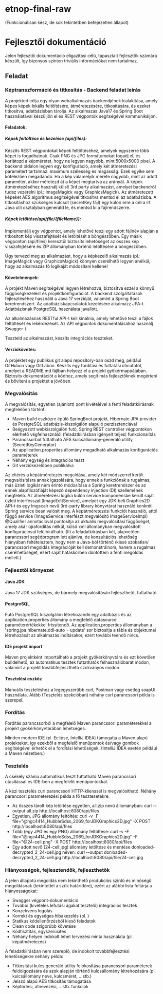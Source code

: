 # etnop-final-raw
(Funkcionálisan kész, de sok tekintetben befejezetlen állapot)

# Fejlesztői dokumentáció
Jelen fejlesztői dokumentáció eligazítási célú, tapasztalt fejlesztők számára készült, így bizonyos szinten triviális információkat nem tartalmaz.  

## Feladat

### Képtranszformáció és titkosítás - Backend feladat leírás

A projekted célja egy olyan webalkalmazás backendjének kialakítása, amely képes képek lokális feltöltésére, átméretezésére, titkosítására, és ezeket titkosítva, adatbázisban tárolja. Az alkalmazás Java17 és Spring Boot használatával készüljön el és REST végpontok segítségével kommunikáljon.

#### Feladatok:

##### Képek feltöltése és kezelése (api/files):
Készíts REST végpontokat képek feltöltéséhez, amelyek egyszerre több képet is fogadhatnak.
Csak PNG és JPG formátumokat fogadj el, és korlátozd a képméretet, hogy ne legyen nagyobb, mint 5000x5000 pixel.
A backend oldalon legyen egy konfiguráció, amely két átméretezési paramétert tartalmaz: maximum szélesség és magasság. Ezek egyike sem kötelezően megadandó. Ha a kép valamelyik mérete nagyobb, mint az adott paraméter, akkor méretezd át a képet megtartva az arányát. A képek átméretezéséhez használj külső 3rd party alkalmazást, amelyet backendről tudsz vezérelni (pl.: ImageMagick vagy GraphicsMagick). Az átméretezett képeket AES algoritmus segítségével titkosítva mentsd el az adatbázisba. A titkosításhoz szükséges kulcsot (secretKey fájl) egy külön erre a célra írt Java util osztályban generáld le, és mentsd ki a fájlrendszerre.

##### Képek letöltése(api/file/{fileName}):
Implementálj egy végpontot, amely lehetővé teszi egy adott fájlnév alapján a titkosított kép visszafejtését és letöltését a böngészőben.
Egy másik végponton (api/files) keresztül biztosíts lehetőséget az összes kép visszafejtésére és ZIP állományban történő letöltésére a böngészőben.

Úgy tervezd meg az alkalmazást, hogy a képkezelő alkalmazás (pl.: ImageMagick vagy GraphicsMagick) könnyen cserélhető legyen anélkül, hogy az alkalmazás fő logikáját módosítani kellene!

#### Követelmények:
A projekt Maven segítségével legyen létrehozva, biztosítva ezzel a könnyű függőségkezelést és projektkonfigurációt. A backend szolgáltatások fejlesztéséhez használd a Java 17 verzióját, valamint a Spring Boot keretrendszert. Az adatbáziskapcsolatok kezelésére alkalmazz JPA-t. Adatbázisnak PostgreSQL használata javallott.

Az alkalmazásnak RESTful API-t kell kínálnia, amely lehetővé teszi a fájlok feltöltését és lekérdezését. Az API végpontok dokumentálásához használj Swagger-t.

Teszteld az alkalmazást, készíts integrációs teszteket.

#### Verziókövetés:
A projektet egy publikus git alapú repository-ban oszd meg, például GitHubon vagy GitLabon.
Készíts egy fordítási és futtatási útmutatót, amelyet a README.md fájlban helyezz el a projekt gyökérmappájában. Biztosíts dokumentációt a kódhoz, amely segít más fejlesztőknek megérteni és bővíteni a projektet a jövőben.


### Megvalósítás
A megvalósítás, egyetlen (ajánlott) pont kivételével a fenti feladatkiírásnak megfelelően történt:
* Maven build eszközre épülő SpringBoot projekt, Hibernate JPA provider és PostgreSQL adatbázis-kiszolgálón alapuló perzisztenciával
* Beágyazott webkiszolgálón futó, Spring REST controller végpontokon elérhető végfelhasználói (feladatkiírásban igényelt teljes) funkcionalitás
* Parancssorból futtatható AES kulcsállomány-generáló utility (SecretKeyGenerator)
* Az application.properties állomány megadható alkalmazás konfigurációs paraméterek
* Néhány egység és integrációs teszt
* Git verziókezelőben publikálva

Az eltérés a képátméretezés megoldása, amely két módszerrel került megvalósításra annak igazolására, hogy ennek a funkciónak a rugalmas, más üzleti logikát nem érintő módosítása a Spring keretrendszer és az ennek alapfilozófiáját képező dependency injection (DI) szellemének megfelelő.
Az átméretezési logika külön service komponensbe került saját üzleti interfésszal (ImageEditService), amelyet egy JDK-beli Graphics2D API-t és egy Imgscalr nevű 3rd-party library könyvtárat használó konkrét Spring service bean valósít meg. A képátméretezési funkciót használó, attól függő service (ImageService interfészt megvalósító ImageServiceImpl) @Qualifier annotációval pontosítja az aktuális megvalósítási függőséget, amely akár újrafordítás nélkül, külső xml állományban megvalósított konfigurációval felülbírálható.
(Itt a feladatkiírásban két, alapvetően parancssori segédprogram lett ajánlva, de konzultációs lehetőség hiányában feltételeztem, hogy nem a Java-ból történő /kissé szokatlan/ parancssori megoldás integrációját kell demonstrálnom, hanem a rugalmas cserélhetőséget, ezért saját hatáskörben döntöttem a fenti megoldás mellett.)

### Fejlesztői környezet

#### Java JDK
Java 17 JDK szükséges, de bármely megvalósításán fejleszthető, futtatható.

#### PostgreSQL
Futó PostgreSQL kiszolgálón létrehozandó egy adatbázis és az application.properties állomány a megfelelő datasource paraméterértékekkel frissítendő.
Az application.properties állományban a 'spring.jpa.hibernate.ddl-auto = update' sor biztosítja a tábla és objektumai létrehozását az alkalmazás indításakor, ezért további teendő nincs.

#### IDE projekt import
Maven projektként importálható a projekt gyökérkönyvtára és ezt követően buildelhető, az automatikus tesztek futtathatók felhasználóbarát módon, valamint a projekt továbbfejleszthető szokványos módon.

#### Tesztelési eszköz
Manuális teszteléshez a legegyszerűbb curl, Postman vagy esetleg soapUI használata. Alább (Tesztelés szekcióban) néhány curl parancssori példa is szerepel.

### Fordítás
Fordítás parancssorból a megfelelő Maven parancssori paraméterekkel a projekt gyökérkönyvtárában lehetséges.

Minden modern IDE (pl. Eclipse, IntelliJ IDEA) támogatja a Maven alapú projekteket, így ezekből a megfelelő menüpontok és/vagy gombok segítségével érhetők el a fordítási lehetőségek.
(IntelliJ IDEA esetén például a Maven nézetben.)


### Tesztelés
A csekély számú automatikus teszt futtatható Maven parancssori utasítással és IDE-ben a megfelelő menüpontokkal.

A kézi tesztelés curl parancssori HTTP-klienssel is megvalósítható. Néhány parancsori paraméterezési példa a fő tesztesetekre:
* Az összes tárolt kép letöltése egyetlen, all.zip nevű állományban: 
curl --output all.zip http://localhost:8080/api/files
* Egyetlen, JPG állomány feltöltée: 
curl -v -F file="@ngc4414_HubbleSdss_2069_forJDKGraphics2D.jpg" -X POST http://localhost:8080/api/files
* Több (egy JPG és egy PNG) állomány feltöltése:
curl -v -F file="@ngc4414_HubbleSdss_2069_forJDKGraphics2D.jpg" -F file="@24-cell.png" -X POST http://localhost:8080/api/files
* Egy adott nevő (24-cell.jpg) állomány letöltése és mentése donloaded-decrypted_2_24-cell.jpg néven:
curl --output donloaded-decrypted_2_24-cell.jpg http://localhost:8080/api/file/24-cell.jpg


### Hiányosságok, fejlesztendők, fejleszthetők
A jelen állapotú megoldás nem tekinthető produkciós szintű és minőségű megoldásnak (tekintettel a szűk határidőre), ezért az alábbi lista feltárja a hiányosságokat:
* Swagger végpont-dokumentáció
* További (kivételes lefutási ágakat tesztelő) integrációs tesztek
* Konzekvens logolás
* Korrekt és egységes hibakezelés (pl. )
* Statikus kódellenőrzésből kieső feladatok
* Clean code szigorúbb követése
* Kódtisztítás, egyszerűsítés
* Néhány helyen indokolt lehet tervezési minta használata (pl. képátméretezés)

A feladatkiírásban nem szereplő, de indokolt továbbfejlesztési lehetőségekre néhány példa:
* Titkosítási kulcs generáló utility felokosítása parancssori paraméterek feldolgozására és azok alapján történő kulcsállomány létrehozására (pl. kulcsállomány neve, kulcsméret, ...stb.)
* Jelszó alapú AES titkosítás támogatása
* Képtörlési, átnevezési, ...stb. funkciók